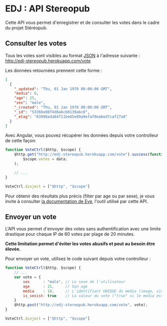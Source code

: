 # EDJ : API Stereopub

Cette API vous permet d'enregistrer et de consulter les votes dans le cadre du 
projet Stéréopub.

## Consulter les votes

Tous les votes sont visibles au format [JSON](http://fr.wikipedia.org/wiki/JavaScript_Object_Notation) à l'adresse suivante :<br />
http://edj-stereopub.herokuapp.com/vote

Les données retournées prennent cette forme :
```JSON
[
  {
    "_updated": "Thu, 01 Jan 1970 00:00:00 GMT",
    "media": 0,
    "age": 25,
    "sex": "male",
    "_created": "Thu, 01 Jan 1970 00:00:00 GMT",
    "_id": "53360a98f4d8a6cb0139abc0",
    "_etag": "83996ada84711be65e89a9efaf8ea6ed7caf27a8"
  }
]
```

Avec Angular, vous pouvez récupérer les données depuis votre controlleur de cette façon:
```js
function VoteCtrl($http, $scope) {
    $http.get("http://edj-stereopub.herokuapp.com/vote").success(function(data)        
        $scope.votes = data;
    );    

    // ...
}

VoteCtrl.$inject = ["$http", "$scope"]
```

Pour obtenir des résultats plus précis (filter par age ou par sexe), je vous
invite à consulter [la documentation de Eve](http://python-eve.org/features.html#filtering-and-sorting), l'outil utilisé par cette API.

## Envoyer un vote

L'API vous permet d'envoyer des votes sans authentification avec une limite 
drastique pour chaque IP de 60 votes par plage de 20 minutes.

**Cette limitation permet d'éviter les votes abusifs et peut au besoin être élevée.**

Pour envoyer un vote, utilisez le code suivant depuis votre controlleur :

```js
function VoteCtrl($http, $scope) {
    // ...
    var vote = {
        sex      : "male", // Le sexe de l'utilisateur
        age      : 25,     // Son age
        media    : 10,     // L'identifiant UNIQUE du media (image, vidéo) évalué
        is_sexist: true    // La valeur du vote ("true" si le media est sexiste, "false" sinon)
    }
    $http.post("http://edj-stereopub.herokuapp.com/vote", vote);
}

VoteCtrl.$inject = ["$http", "$scope"]
```


